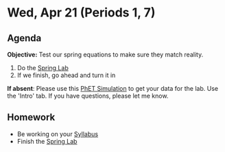 Wed, Apr 21 (Periods 1, 7)
==================    
  
Agenda    
---------    
**Objective:** Test our spring equations to make sure they match reality.
  
1. Do the [Spring Lab][lab]
2. If we finish, go ahead and turn it in

<!---
3. Work through [Equation of Motions with Desmos](https://avon.schoology.com/page/4872547273) problems.  
4. Notes on **Damping**, **SHM in a Pendulum**  
5. [Damping Animation](https://www.geogebra.org/m/sAAwEXgy)  
-->
  
**If absent**: Please use this [PhET Simulation](https://phet.colorado.edu/sims/html/masses-and-springs/latest/masses-and-springs_en.html) to get your data for the lab.  Use the 'Intro' tab.  If you have questions, please let me know.
 
 <!-- 
> [Link](https://us02web.zoom.us/j/89652361206?pwd=L3ZYQzBGNitFK0J6K1M4Nk1iM1dYQT09)    
> Time: 8:00am Black and Gold Days; 1:25pm Black Days  
> Meeting ID: 896 5236 1206    
> Passcode: J5ePse   
-->
  
Homework     
-------------    
- Be working on your [Syllabus][syl]  
- Finish the [Spring Lab][lab]
  
[syl]: https://avon.schoology.com/course/2624603229/materials?f=369843503
[lab]: https://avon.schoology.com/assignment/4882381987/
<!--stackedit_data:
eyJoaXN0b3J5IjpbNDg4MDQ5MzcwLC05NjAwNDYwNTIsMTM3OD
U0NTgwNCwxNDA2NDEzMjY1LC0yNDUxMDg4NzMsMTE5NTA1NjMx
OCwyMDEzMDU2NTMyLC0yMTE5OTM4MDI0LC0xMjI0ODgyNjU0LC
0zMTgwNDY0MDIsLTE3OTI4ODI0OCwtNDExNTk0Nzc5LC0xMzAw
NjAyMzczLC0xMDAxNjk1MzA0LDExOTM2ODYwMjYsLTE3OTgxMD
E2NiwtMTQ1ODY4OTU2MiwtOTE3OTI4NDIyLC0xMjQyNTI2NjEz
LC01NTQyODEzOTRdfQ==
-->